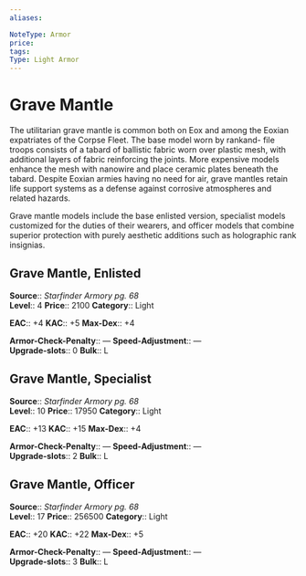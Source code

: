 ```yaml
---
aliases: 

NoteType: Armor
price: 
tags: 
Type: Light Armor
---
```


# Grave Mantle

The utilitarian grave mantle is common both on Eox and among the Eoxian expatriates of the Corpse Fleet. The base model worn by rankand- file troops consists of a tabard of ballistic fabric worn over plastic mesh, with additional layers of fabric reinforcing the joints. More expensive models enhance the mesh with nanowire and place ceramic plates beneath the tabard. Despite Eoxian armies having no need for air, grave mantles retain life support systems as a defense against corrosive atmospheres and related hazards.

Grave mantle models include the base enlisted version, specialist models customized for the duties of their wearers, and officer models that combine superior protection with purely aesthetic additions such as holographic rank insignias.

## Grave Mantle, Enlisted

**Source**:: _Starfinder Armory pg. 68_  
**Level**:: 4
**Price**:: 2100 
**Category**:: Light  

**EAC**:: +4 
**KAC**:: +5 
**Max-Dex**:: +4  

**Armor-Check-Penalty**:: — 
**Speed-Adjustment**:: —  
**Upgrade-slots**:: 0 
**Bulk**:: L

## Grave Mantle, Specialist

**Source**:: _Starfinder Armory pg. 68_  
**Level**:: 10
**Price**:: 17950 
**Category**:: Light  

**EAC**:: +13 
**KAC**:: +15 
**Max-Dex**:: +4  

**Armor-Check-Penalty**:: — 
**Speed-Adjustment**:: —  
**Upgrade-slots**:: 2 
**Bulk**:: L

## Grave Mantle, Officer

**Source**:: _Starfinder Armory pg. 68_  
**Level**:: 17
**Price**:: 256500 
**Category**:: Light  

**EAC**:: +20 
**KAC**:: +22 
**Max-Dex**:: +5  

**Armor-Check-Penalty**:: — 
**Speed-Adjustment**:: —  
**Upgrade-slots**:: 3 
**Bulk**:: L
